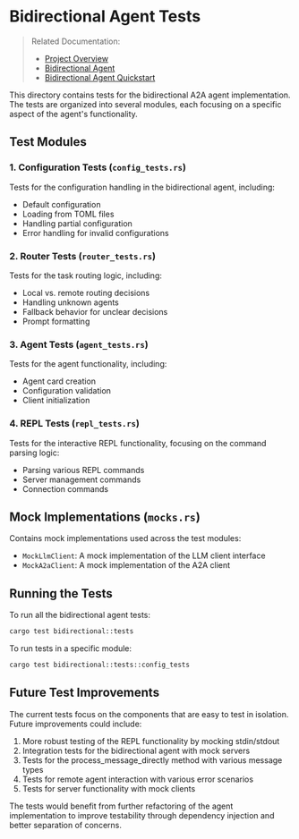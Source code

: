 # Bidirectional Agent Tests

> Related Documentation:
> - [Project Overview](../../../README.md)
> - [Bidirectional Agent](../README.md)
> - [Bidirectional Agent Quickstart](../../../README_BIDIRECTIONAL.md)

This directory contains tests for the bidirectional A2A agent implementation. The tests are organized into several modules, each focusing on a specific aspect of the agent's functionality.

## Test Modules

### 1. Configuration Tests (`config_tests.rs`)

Tests for the configuration handling in the bidirectional agent, including:
- Default configuration
- Loading from TOML files
- Handling partial configuration
- Error handling for invalid configurations

### 2. Router Tests (`router_tests.rs`)

Tests for the task routing logic, including:
- Local vs. remote routing decisions
- Handling unknown agents
- Fallback behavior for unclear decisions
- Prompt formatting

### 3. Agent Tests (`agent_tests.rs`)

Tests for the agent functionality, including:
- Agent card creation
- Configuration validation
- Client initialization

### 4. REPL Tests (`repl_tests.rs`)

Tests for the interactive REPL functionality, focusing on the command parsing logic:
- Parsing various REPL commands
- Server management commands
- Connection commands

## Mock Implementations (`mocks.rs`)

Contains mock implementations used across the test modules:
- `MockLlmClient`: A mock implementation of the LLM client interface
- `MockA2aClient`: A mock implementation of the A2A client

## Running the Tests

To run all the bidirectional agent tests:

```bash
cargo test bidirectional::tests
```

To run tests in a specific module:

```bash
cargo test bidirectional::tests::config_tests
```

## Future Test Improvements

The current tests focus on the components that are easy to test in isolation. Future improvements could include:

1. More robust testing of the REPL functionality by mocking stdin/stdout
2. Integration tests for the bidirectional agent with mock servers
3. Tests for the process_message_directly method with various message types
4. Tests for remote agent interaction with various error scenarios
5. Tests for server functionality with mock clients

The tests would benefit from further refactoring of the agent implementation to improve testability through dependency injection and better separation of concerns.